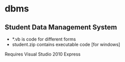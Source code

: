 # dbms

## Student Data Management System

* *.vb is code for different forms
* student.zip contains executable code [for windows]

Requires Visual Studio 2010 Express
